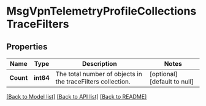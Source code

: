 # MsgVpnTelemetryProfileCollectionsTraceFilters

## Properties
Name | Type | Description | Notes
------------ | ------------- | ------------- | -------------
**Count** | **int64** | The total number of objects in the traceFilters collection. | [optional] [default to null]

[[Back to Model list]](../README.md#documentation-for-models) [[Back to API list]](../README.md#documentation-for-api-endpoints) [[Back to README]](../README.md)


